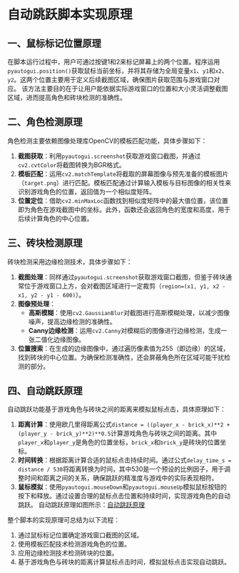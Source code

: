 # 自动跳跃脚本实现原理
## 一、鼠标标记位置原理
在脚本运行过程中，用户可通过按键1和2来标记屏幕上的两个位置。程序运用`pyautogui.position()`获取鼠标当前坐标，并将其存储为全局变量`x1`、`y1`和`x2`、`y2`。这两个位置主要用于定义后续截图区域，确保图片获取范围与游戏窗口对应。
该方法主要目的在于让用户能依据实际游戏窗口的位置和大小灵活调整截图区域，进而提高角色和砖块检测的准确性。

## 二、角色检测原理
角色检测主要依赖图像处理库OpenCV的模板匹配功能，具体步骤如下：
1. **截图获取**：利用`pyautogui.screenshot`获取游戏窗口截图，并通过`cv2.cvtColor`将截图转换为BGR格式。
2. **模板匹配**：运用`cv2.matchTemplate`将截取的屏幕图像与预先准备的模板图片（`target.png`）进行匹配。模板匹配通过计算输入模板与目标图像的相关性来识别游戏角色的位置，返回值为一个相似度矩阵。
3. **位置定位**：借助`cv2.minMaxLoc`函数找到相似度矩阵中的最大值位置，该位置即为角色在游戏截图中的坐标。此外，函数还会返回角色的宽度和高度，用于后续计算角色的中心位置。

## 三、砖块检测原理
砖块检测采用边缘检测技术，具体步骤如下：
1. **截图处理**：同样通过`pyautogui.screenshot`获取游戏窗口截图，但鉴于砖块通常位于游戏窗口上方，会对截图区域进行一定裁剪（`region=(x1, y1, x2 - x1, y2 - y1 - 600)`）。
2. **图像预处理**：
    - **高斯模糊**：使用`cv2.GaussianBlur`对截图进行高斯模糊处理，以减少图像噪声，提高边缘检测的准确性。
    - **Canny边缘检测**：运用`cv2.Canny`对模糊后的图像进行边缘检测，生成一张二值化边缘图像。
3. **位置搜索**：在生成的边缘图像中，通过遍历像素值为255（即边缘）的区域，找到砖块的中心位置。为确保检测准确性，还会屏蔽角色所在区域可能干扰检测的部分。

## 四、自动跳跃原理
自动跳跃功能基于游戏角色与砖块之间的距离来模拟鼠标点击，具体原理如下：
1. **距离计算**：使用欧几里得距离公式`distance = ((player_x - brick_x)**2 + (player_y - brick_y)**2)**0.5`计算游戏角色与砖块之间的距离。其中`player_x`和`player_y`是角色的位置坐标，`brick_x`和`brick_y`是砖块的位置坐标。
2. **时间转换**：根据距离计算合适的鼠标点击持续时间。通过公式`delay_time_s = distance / 530`将距离转换为时间，其中530是一个预设的比例因子，用于调整时间和距离之间的关系，确保跳跃的精准度与游戏中的实际表现相符。
3. **鼠标模拟**：使用`pyautogui.mouseDown`和`pyautogui.mouseUp`模拟鼠标按钮的按下和释放。通过设置合理的鼠标点击位置和持续时间，实现游戏角色的自动跳跃。
自动跳跃原理如图所示：[自动跳跃原理](自动跳跃原理的具体链接)

整个脚本的实现原理可总结为以下流程：
1. 通过鼠标标记位置确定游戏窗口截图的区域。
2. 使用模板匹配技术检测游戏角色的位置。
3. 应用边缘检测技术检测砖块的位置。
4. 基于游戏角色与砖块的距离计算鼠标点击时间，模拟鼠标点击实现自动跳跃。 
